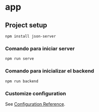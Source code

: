 # app

## Project setup
```
npm install json-server
```

### Comando para iniciar server
```
npm run serve
```

### Comando para inicializar el backend
```
npm run backend
```

### Customize configuration
See [Configuration Reference](https://cli.vuejs.org/config/).
